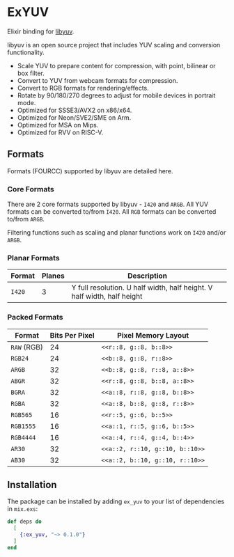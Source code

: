 # ExYUV

Elixir binding for [libyuv](https://chromium.googlesource.com/libyuv/libyuv/).

libyuv is an open source project that includes YUV scaling and conversion functionality.

  * Scale YUV to prepare content for compression, with point, bilinear or box filter.
  * Convert to YUV from webcam formats for compression.
  * Convert to RGB formats for rendering/effects.
  * Rotate by 90/180/270 degrees to adjust for mobile devices in portrait mode.
  * Optimized for SSSE3/AVX2 on x86/x64.
  * Optimized for Neon/SVE2/SME on Arm.
  * Optimized for MSA on Mips.
  * Optimized for RVV on RISC-V.

## Formats

Formats (FOURCC) supported by libyuv are detailed here.

### Core Formats

There are 2 core formats supported by libyuv - `I420` and `ARGB`. All YUV formats can be converted to/from `I420`. All `RGB` formats can be converted to/from `ARGB`.

Filtering functions such as scaling and planar functions work on `I420` and/or `ARGB`.

### Planar Formats

| Format | Planes | Description |
|--------|--------|-------------|
| `I420` | 3      | Y full resolution. U half width, half height. V half width, half height |

### Packed Formats

| Format | Bits Per Pixel | Pixel Memory Layout |
|--------|---------------|---------------|
| `RAW` (RGB) | 24       | `<<r::8, g::8, b::8>>` |
| `RGB24` | 24           | `<<b::8, g::8, r::8>>` |
| `ARGB`  | 32           | `<<b::8, g::8, r::8, a::8>>` |
| `ABGR`  | 32           | `<<r::8, g::8, b::8, a::8>>` |
| `BGRA`  | 32           | `<<a::8, r::8, g::8, b::8>>` |
| `RGBA`  | 32           | `<<a::8, b::8, g::8, r::8>>` |
| `RGB565`| 16           | `<<r::5, g::6, b::5>>` |
| `RGB1555`| 16          | `<<a::1, r::5, g::6, b::5>>` |
| `RGB4444`| 16          | `<<a::4, r::4, g::4, b::4>>` |
| `AR30`  | 32          | `<<a::2, r::10, g::10, b::10>>` |
| `AB30`  | 32          | `<<a::2, b::10, g::10, r::10>>` |


## Installation

The package can be installed by adding `ex_yuv` to your list of dependencies in `mix.exs`:

```elixir
def deps do
  [
    {:ex_yuv, "~> 0.1.0"}
  ]
end
```

